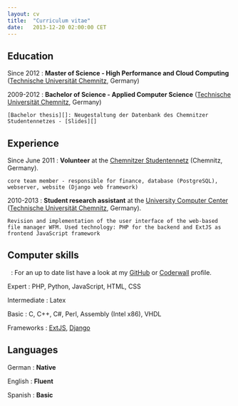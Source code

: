 ```yaml
---
layout: cv
title:  "Curriculum vitae"
date:   2013-12-20 02:00:00 CET
---
```


Education
---------

Since 2012
:   **Master of Science - High Performance and Cloud Computing**
	([Technische Universität Chemnitz][], Germany)

2009-2012
:   **Bachelor of Science - Applied Computer Science**
	([Technische Universität Chemnitz][], Germany)

	[Bachelor thesis][]: Neugestaltung der Datenbank des Chemnitzer Studentennetzes - [Slides][]

Experience
----------

Since June 2011
:   **Volunteer** at the [Chemnitzer Studentennetz](https://www.csn.tu-chemnitz.de/)
	(Chemnitz, Germany).

	core team member - responsible for finance, database (PostgreSQL), webserver, website (Django web framework)

2010-2013
:   **Student research assistant** at the [University Computer Center][] ([Technische Universität Chemnitz][], Germany).

	Revision and implementation of the user interface of the web-based file manager WFM. Used technology: PHP for the backend and ExtJS as frontend JavaScript framework

Computer skills
---------------

&nbsp;
:	For an up to date list have a look at my [GitHub][] or [Coderwall][] profile.

Expert
:	PHP, Python, JavaScript, HTML, CSS

Intermediate
:	Latex

Basic
:	C, C++, C#, Perl, Assembly (Intel x86), VHDL

Frameworks
:	[ExtJS][], [Django][]

Languages
---------

German
:	**Native**

English
:	**Fluent**

Spanish
:	**Basic**


[Technische Universität Chemnitz]: https://www.tu-chemnitz.de
[University Computer Center]: https://www.tu-chemnitz.de/urz
[GitHub]: https://github.com/kabum
[Coderwall]: https://coderwall.com/kabum
[Bachelor thesis]: /bachelor_thesis/thesis.pdf
[Slides]: /bachelor_thesis/slides.pdf
[ExtJS]: http://www.sencha.com/products/extjs/
[Django]: https://www.djangoproject.com/
